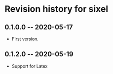 # Revision history for sixel

## 0.1.0.0 -- 2020-05-17

* First version.

## 0.1.2.0 -- 2020-05-19

* Support for Latex
